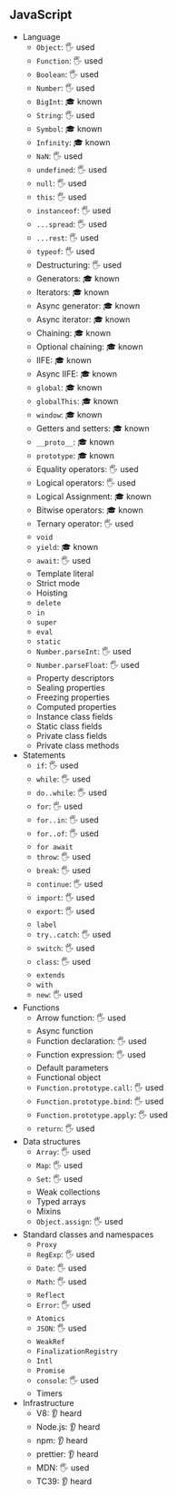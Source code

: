 ## JavaScript

- Language
  - `Object`:                 🖐️  used
  - `Function`:               🖐️  used
  - `Boolean`:                🖐️  used
  - `Number`:                 🖐️  used
  - `BigInt`:                 🎓	known
  - `String`:                 🖐️  used
  - `Symbol`:                 🎓	known
  - `Infinity`:               🎓	known
  - `NaN`:                    🖐️  used
  - `undefined`:              🖐️  used
  - `null`:                   🖐️  used
  - `this`:                   🖐️  used
  - `instanceof`:             🖐️  used
  - `...spread`:              🖐️  used
  - `...rest`:                🖐️  used
  - `typeof`:                 🖐️  used
  - Destructuring:            🖐️  used
  - Generators:               🎓	known
  - Iterators:                🎓	known
  - Async generator:          🎓	known
  - Async iterator:           🎓	known
  - Chaining:                 🎓	known
  - Optional chaining:        🎓	known
  - IIFE:                     🎓	known
  - Async IIFE:               🎓	known
  - `global`:                 🎓	known
  - `globalThis`:             🎓	known
  - `window`:                 🎓	known
  - Getters and setters:      🎓	known
  - `__proto__`:              🎓	known
  - `prototype`:              🎓	known
  - Equality operators:       🖐️  used
  - Logical operators:        🖐️  used
  - Logical Assignment:       🎓	known
  - Bitwise operators:        🎓	known
  - Ternary operator:         🖐️  used
  - `void`
  - `yield`:                  🎓	known
  - `await`:                  🖐️  used
  - Template literal
  - Strict mode
  - Hoisting
  - `delete`
  - `in`
  - `super`
  - `eval`
  - `static`
  - `Number.parseInt`:        🖐️  used
  - `Number.parseFloat`:      🖐️  used
  - Property descriptors
  - Sealing properties
  - Freezing properties
  - Computed properties
  - Instance class fields
  - Static class fields
  - Private class fields
  - Private class methods
- Statements
  - `if`:                     🖐️  used
  - `while`:                  🖐️  used
  - `do..while`:              🖐️  used
  - `for`:                    🖐️  used
  - `for..in`:                🖐️  used
  - `for..of`:                🖐️  used
  - `for await`
  - `throw`:                  🖐️  used
  - `break`:                  🖐️  used
  - `continue`:               🖐️  used
  - `import`:                 🖐️  used
  - `export`:                 🖐️  used
  - `label`
  - `try..catch`:             🖐️  used
  - `switch`:                 🖐️  used
  - `class`:                  🖐️  used
  - `extends`
  - `with`
  - `new`:                    🖐️  used
- Functions
  - Arrow function:           🖐️  used
  - Async function
  - Function declaration:     🖐️  used
  - Function expression:      🖐️  used
  - Default parameters
  - Functional object
  - `Function.prototype.call`: 🖐️ used
  - `Function.prototype.bind`: 🖐️ used
  - `Function.prototype.apply`: 🖐️ used
  - `return`:                 🖐️  used
- Data structures
  - `Array`:                  🖐️  used
  - `Map`:                    🖐️  used
  - `Set`:                    🖐️  used
  - Weak collections
  - Typed arrays
  - Mixins
  - `Object.assign`:          🖐️  used
- Standard classes and namespaces
  - `Proxy`
  - `RegExp`:                 🖐️  used
  - `Date`:                   🖐️  used
  - `Math`:                   🖐️  used
  - `Reflect`
  - `Error`:                  🖐️  used
  - `Atomics`
  - `JSON`:                   🖐️  used
  - `WeakRef`
  - `FinalizationRegistry`
  - `Intl`
  - `Promise`
  - `console`:                🖐️  used
  - Timers
- Infrastructure
  - V8:                       👂	heard
  - Node.js:                  👂	heard
  - npm:                      👂	heard
  - prettier:                 👂	heard
  - MDN:                      🖐️  used
  - TC39:                     👂	heard
